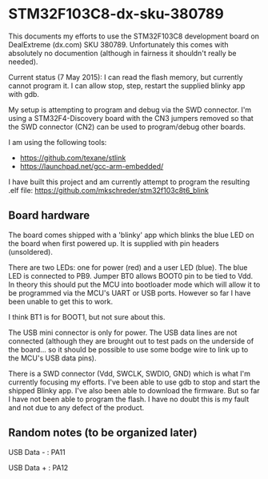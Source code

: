 # STM32F103C8-dx-sku-380789
This documents my efforts to use the STM32F103C8 development board on DealExtreme (dx.com) SKU 380789. Unfortunately this comes with absolutely no documention (although in fairness it shouldn't really be needed).

Current status (7 May 2015): I can read the flash memory, but currently cannot program it. I can allow stop, step, restart the supplied blinky app with gdb.

My setup is attempting to program and debug via the SWD connector. I'm using a STM32F4-Discovery board with the CN3 jumpers removed so that the SWD connector (CN2) can be used to program/debug other boards.

I am using the following tools:

* https://github.com/texane/stlink
* https://launchpad.net/gcc-arm-embedded/

I have built this project and am currently attempt to program the resulting .elf file:
https://github.com/mkschreder/stm32f103c8t6_blink

## Board hardware

The board comes shipped with a 'blinky' app which blinks the blue LED on the board when first powered up. It is supplied with pin headers (unsoldered).

There are two LEDs: one for power (red) and a user LED (blue). The blue LED is connected to PB9. Jumper BT0 allows BOOT0 pin to be tied to Vdd. In theory this should put the MCU into bootloader mode which will allow it to be programmed via the MCU's UART or USB ports. However so far I have been unable to get this to work.  

I think BT1 is for BOOT1, but not sure about this.  

The USB mini connector is only for power. The USB data lines are not connected (although they are brought out to test pads on the underside of the board... so it should be possible to use some bodge wire to link up to the MCU's USB data pins).

There is a SWD connector (Vdd, SWCLK, SWDIO, GND) which is what I'm currently focusing my efforts. I've been able to use gdb to stop and start the shipped Blinky app. I've also been able to download the firmware. But so far I have not been able to program the flash. I have no doubt this is my fault and not due to any defect of the product.

## Random notes (to be organized later)

USB Data - : PA11

USB Data + : PA12


